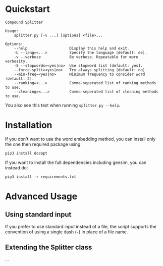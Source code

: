 # Quickstart

    Compound Splitter

    Usage:
        splitter.py [-v ...] [options] <file>...

    Options:
        --help                   Display this help and exit.
        -L --lang=<...>          Specify the language [default: de].
        -v --verbose             Be verbose. Repeatable for more verbosity.
        -S --stopwords=<yes|no>  Use stopword list [default: yes].
        --force-split=<yes|no>   Try always splitting [default: no].
        --min-freq=<yes|no>      Minimum frequency to consider word [default: 2].
        --ranking=<...>          Comma-seperated list of ranking methods to use.
        --cleaning=<...>         Comma-seperated list of cleaning methods to use.

You also see this text when running `splitter.py --help`.

# Installation

If you don't want to use the word embedding method, you can install only the
one then required package using:

    pip3 install docopt

If you want to install the full dependencies including gensim, you can instead
do:

    pip3 install -r requirements.txt

# Advanced Usage

## Using standard input
If you prefer to use standard input instead of a file, the script supports the
convention of using a single dash (`-`) in place of a file name.

## Extending the Splitter class
...
